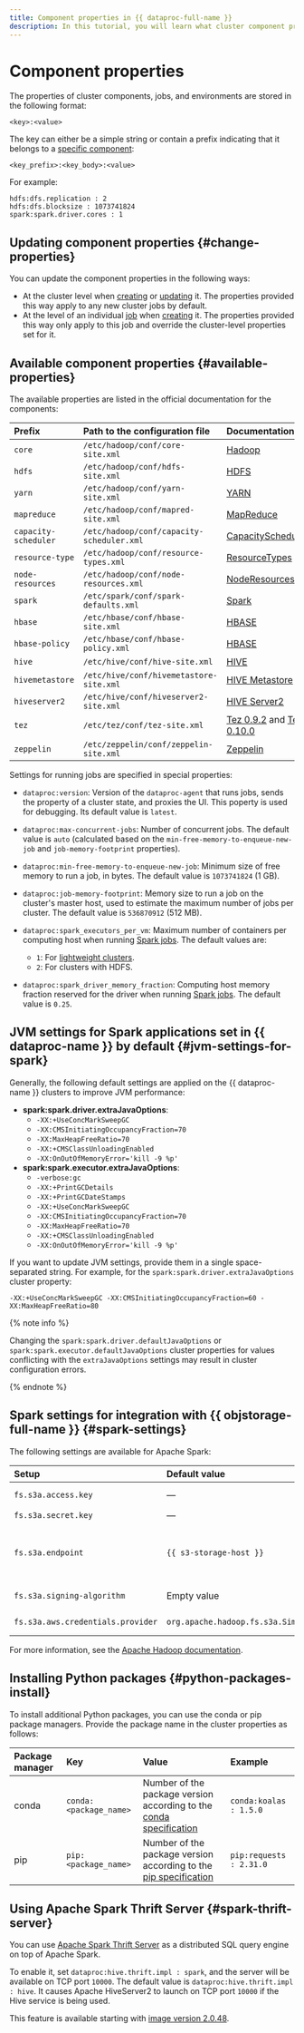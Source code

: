 ```yaml
---
title: Component properties in {{ dataproc-full-name }}
description: In this tutorial, you will learn what cluster component properties are, how they are stored, and what settings they have.
---
```


# Component properties

The properties of cluster components, jobs, and environments are stored in the following format:

```text
<key>:<value>
```

The key can either be a simple string or contain a prefix indicating that it belongs to a [specific component](environment.md):

```text
<key_prefix>:<key_body>:<value>
```

For example:

```text
hdfs:dfs.replication : 2
hdfs:dfs.blocksize : 1073741824
spark:spark.driver.cores : 1
```

## Updating component properties {#change-properties}

You can update the component properties in the following ways:

* At the cluster level when [creating](../operations/cluster-create.md) or [updating](../operations/cluster-update.md) it. The properties provided this way apply to any new cluster jobs by default.
* At the level of an individual [job](./jobs.md) when [creating](../operations/jobs.md) it. The properties provided this way only apply to this job and override the cluster-level properties set for it.

## Available component properties {#available-properties}

The available properties are listed in the official documentation for the components:

| Prefix | Path to the configuration file | Documentation |
|:---------------------|:----------------------------------------|:----------------------------------------------------------------------------------------------------------------------------|
| `core` | `/etc/hadoop/conf/core-site.xml` | [Hadoop](https://hadoop.apache.org/docs/current/hadoop-project-dist/hadoop-common/core-default.xml) |
| `hdfs` | `/etc/hadoop/conf/hdfs-site.xml` | [HDFS](https://hadoop.apache.org/docs/current/hadoop-project-dist/hadoop-hdfs/hdfs-default.xml) |
| `yarn` | `/etc/hadoop/conf/yarn-site.xml` | [YARN](https://hadoop.apache.org/docs/current/hadoop-yarn/hadoop-yarn-common/yarn-default.xml) |
| `mapreduce` | `/etc/hadoop/conf/mapred-site.xml` | [MapReduce](https://hadoop.apache.org/docs/current/hadoop-mapreduce-client/hadoop-mapreduce-client-core/mapred-default.xml) |
| `capacity-scheduler` | `/etc/hadoop/conf/capacity-scheduler.xml` | [CapacityScheduler](https://hadoop.apache.org/docs/current/hadoop-yarn/hadoop-yarn-site/CapacityScheduler.html) |
| `resource-type` | `/etc/hadoop/conf/resource-types.xml` | [ResourceTypes](https://hadoop.apache.org/docs/current/hadoop-yarn/hadoop-yarn-site/ResourceModel.html) |
| `node-resources` | `/etc/hadoop/conf/node-resources.xml` | [NodeResources](https://hadoop.apache.org/docs/current/hadoop-yarn/hadoop-yarn-site/ResourceModel.html) |
| `spark` | `/etc/spark/conf/spark-defaults.xml` | [Spark](https://spark.apache.org/docs/latest/configuration.html) |
| `hbase` | `/etc/hbase/conf/hbase-site.xml` | [HBASE](https://hbase.apache.org/book.html#config.files) |
| `hbase-policy` | `/etc/hbase/conf/hbase-policy.xml` | [HBASE](https://hbase.apache.org/book.html#config.files) |
| `hive` | `/etc/hive/conf/hive-site.xml` | [HIVE](https://cwiki.apache.org/confluence/display/Hive/Configuration+Properties) |
| `hivemetastore` | `/etc/hive/conf/hivemetastore-site.xml` | [HIVE Metastore](https://cwiki.apache.org/confluence/display/Hive/Configuration+Properties) |
| `hiveserver2` | `/etc/hive/conf/hiveserver2-site.xml` | [HIVE Server2](https://cwiki.apache.org/confluence/display/Hive/Configuration+Properties) |
| `tez` | `/etc/tez/conf/tez-site.xml` | [Tez 0.9.2](https://tez.apache.org/releases/0.9.2/tez-api-javadocs/configs/TezConfiguration.html) and [Tez 0.10.0](https://tez.apache.org/releases/0.10.0/tez-api-javadocs/configs/TezConfiguration.html) |
| `zeppelin` | `/etc/zeppelin/conf/zeppelin-site.xml` | [Zeppelin](https://zeppelin.apache.org/docs/0.9.0/setup/operation/configuration.html) |

Settings for running jobs are specified in special properties:

* `dataproc:version`: Version of the `dataproc-agent` that runs jobs, sends the property of a cluster state, and proxies the UI. This poperty is used for debugging. Its default value is `latest`.
* `dataproc:max-concurrent-jobs`: Number of concurrent jobs. The default value is `auto` (calculated based on the `min-free-memory-to-enqueue-new-job` and `job-memory-footprint` properties).
* `dataproc:min-free-memory-to-enqueue-new-job`: Minimum size of free memory to run a job, in bytes. The default value is `1073741824` (1 GB).
* `dataproc:job-memory-footprint`: Memory size to run a job on the cluster's master host, used to estimate the maximum number of jobs per cluster. The default value is `536870912` (512 MB).
* `dataproc:spark_executors_per_vm`: Maximum number of containers per computing host when running [Spark jobs](./spark-sql.md). The default values are:

   * `1`: For [lightweight clusters](./index.md#light-weight-clusters).
   * `2`: For clusters with HDFS.

* `dataproc:spark_driver_memory_fraction`: Computing host memory fraction reserved for the driver when running [Spark jobs](./spark-sql.md). The default value is `0.25`.

## JVM settings for Spark applications set in {{ dataproc-name }} by default {#jvm-settings-for-spark}

Generally, the following default settings are applied on the {{ dataproc-name }} clusters to improve JVM performance:

* **spark:spark.driver.extraJavaOptions**:
   * `-XX:+UseConcMarkSweepGC`
   * `-XX:CMSInitiatingOccupancyFraction=70`
   * `-XX:MaxHeapFreeRatio=70`
   * `-XX:+CMSClassUnloadingEnabled`
   * `-XX:OnOutOfMemoryError='kill -9 %p'`
* **spark:spark.executor.extraJavaOptions**:
   * `-verbose:gc`
   * `-XX:+PrintGCDetails`
   * `-XX:+PrintGCDateStamps`
   * `-XX:+UseConcMarkSweepGC`
   * `-XX:CMSInitiatingOccupancyFraction=70`
   * `-XX:MaxHeapFreeRatio=70`
   * `-XX:+CMSClassUnloadingEnabled`
   * `-XX:OnOutOfMemoryError='kill -9 %p'`

If you want to update JVM settings, provide them in a single space-separated string. For example, for the `spark:spark.driver.extraJavaOptions` cluster property:

```text
-XX:+UseConcMarkSweepGC -XX:CMSInitiatingOccupancyFraction=60 -XX:MaxHeapFreeRatio=80
```

{% note info %}

Changing the `spark:spark.driver.defaultJavaOptions` or `spark:spark.executor.defaultJavaOptions` cluster properties for values conflicting with the `extraJavaOptions` settings may result in cluster configuration errors.

{% endnote %}

## Spark settings for integration with {{ objstorage-full-name }} {#spark-settings}

The following settings are available for Apache Spark:

| Setup | Default value | Description |
|:----------------------------------|:--------------------------------------------------------|:-----------------------------------------------------------------------------------|
| `fs.s3a.access.key` | — | [Static key](../../iam/concepts/authorization/access-key.md) ID |
| `fs.s3a.secret.key` | — | Secret key |
| `fs.s3a.endpoint` | `{{ s3-storage-host }}` | Endpoint to connect to {{ objstorage-name }} |
| `fs.s3a.signing-algorithm` | Empty value | Signature algorithm |
| `fs.s3a.aws.credentials.provider` | `org.apache.hadoop.fs.s3a.SimpleAWSCredentialsProvider` | Credentials provider |

For more information, see the [Apache Hadoop documentation](https://hadoop.apache.org/docs/current/hadoop-project-dist/hadoop-common/core-default.xml).

## Installing Python packages {#python-packages-install}

To install additional Python packages, you can use the conda or pip package managers. Provide the package name in the cluster properties as follows:

| Package manager | Key | Value | Example |
|:------------------|:---------------------|:------------------------------------------------------------------------------------------------------------------------------------------------------------------|:-----------------------|
| conda | `conda:<package_name>` | Number of the package version according to the [conda specification](https://docs.conda.io/projects/conda/en/latest/user-guide/concepts/pkg-specs.html#package-match-specifications) | `conda:koalas : 1.5.0` |
| pip | `pip:<package_name>` | Number of the package version according to the [pip specification](https://www.python.org/dev/peps/pep-0440/#version-specifiers) | `pip:requests : 2.31.0` |

## Using Apache Spark Thrift Server {#spark-thrift-server}

You can use [Apache Spark Thrift Server](https://spark.apache.org/docs/latest/sql-distributed-sql-engine.html) as a distributed SQL query engine on top of Apache Spark.

To enable it, set `dataproc:hive.thrift.impl : spark`, and the server will be available on TCP port `10000`. The default value is `dataproc:hive.thrift.impl : hive`. It causes Apache HiveServer2 to launch on TCP port `10000` if the Hive service is being used.


This feature is available starting with [image version 2.0.48](../release-notes/images.md#2.0.48).

